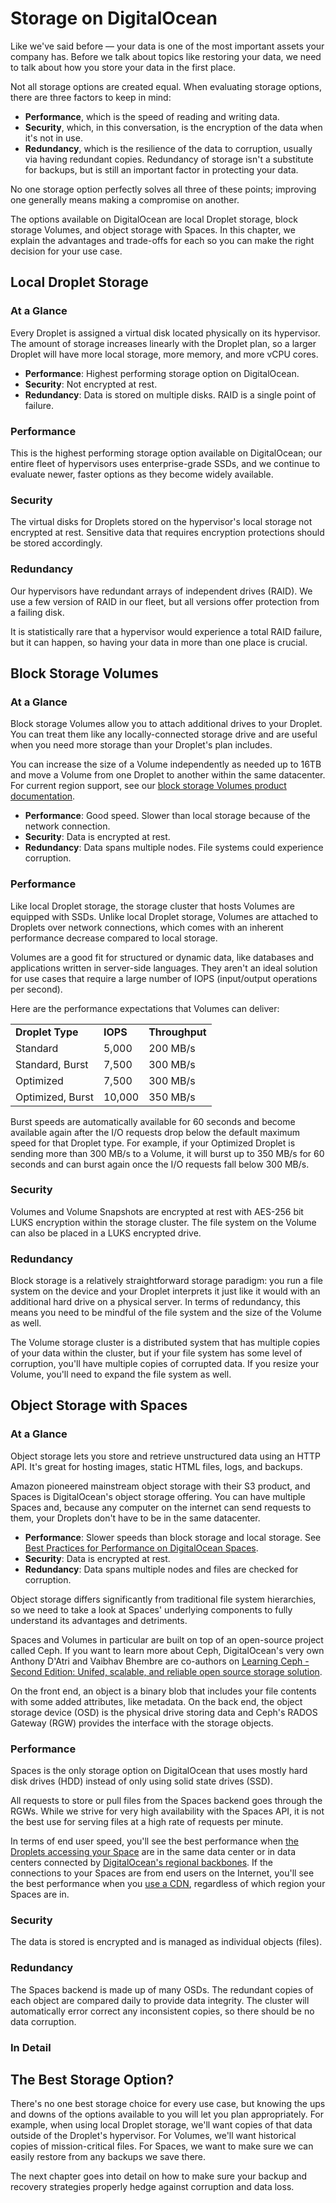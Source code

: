 # Storage on DigitalOcean

Like we've said before — your data is one of the most important assets your company has. Before we talk about topics like restoring your data, we need to talk about how you store your data in the first place.

Not all storage options are created equal. When evaluating storage options, there are three factors to keep in mind:

* **Performance**, which is the speed of reading and writing data.
* **Security**, which, in this conversation, is the encryption of the data when it's not in use.
* **Redundancy**, which is the resilience of the data to corruption, usually via having redundant copies. Redundancy of storage isn't a substitute for backups, but is still an important factor in protecting your data.

No one storage option perfectly solves all three of these points; improving one generally means making a compromise on another.

The options available on DigitalOcean are local Droplet storage, block storage Volumes, and object storage with Spaces. In this chapter, we explain the advantages and trade-offs for each so you can make the right decision for your use case.

## Local Droplet Storage
### At a Glance

Every Droplet is assigned a virtual disk located physically on its hypervisor. The amount of storage increases linearly with the Droplet plan, so a larger Droplet will have more local storage, more memory, and more vCPU cores.

* **Performance**: Highest performing storage option on DigitalOcean.
* **Security**: Not encrypted at rest.
* **Redundancy**: Data is stored on multiple disks. RAID is a single point of failure.

### Performance

This is the highest performing storage option available on DigitalOcean; our entire fleet of hypervisors uses enterprise-grade SSDs, and we continue to evaluate newer, faster options as they become widely available.

### Security

The virtual disks for Droplets stored on the hypervisor's local storage not encrypted at rest. Sensitive data that requires encryption protections should be stored accordingly.

### Redundancy

Our hypervisors have redundant arrays of independent drives (RAID). We use a few version of RAID in our fleet, but all versions offer protection from a failing disk.

It is statistically rare that a hypervisor would experience a total RAID failure, but it can happen, so having your data in more than one place is crucial. <!-- TODO: Can we publish our failure rates?  -->


## Block Storage Volumes
### At a Glance

Block storage Volumes allow you to attach additional drives to your Droplet. You can treat them like any locally-connected storage drive and are useful when you need more storage than your Droplet's plan includes.

You can increase the size of a Volume independently as needed up to 16TB and move a Volume from one Droplet to another within the same datacenter. For current region support, see our [block storage Volumes product documentation](https://www.digitalocean.com/community/tutorials/an-introduction-to-digitalocean-block-storage).

* **Performance**: Good speed. Slower than local storage because of the network connection.
* **Security**: Data is encrypted at rest.
* **Redundancy**: Data spans multiple nodes. File systems could experience corruption.

### Performance

Like local Droplet storage, the storage cluster that hosts Volumes are equipped with SSDs. Unlike local Droplet storage, Volumes are attached to Droplets over network connections, which comes with an inherent performance decrease compared to local storage.

Volumes are a good fit for structured or dynamic data, like databases and applications written in server-side languages. They aren't an ideal solution for use cases that require a large number of IOPS (input/output operations per second).

Here are the performance expectations that Volumes can deliver:

<table>
<tr>
<td><strong>Droplet Type</strong></td>
<td><strong>IOPS</strong></td>
<td><strong>Throughput</strong></td>
</tr>
<tr>
<td>Standard</td>
<td>5,000</td>
<td>200 MB/s</td>
</tr>
<tr>
<td>Standard, Burst</td>
<td>7,500</td>
<td>300 MB/s</td>
</tr>
<tr>
<td>Optimized</td>
<td>7,500</td>
<td>300 MB/s</td>
</tr>
<tr>
<td>Optimized, Burst</td>
<td>10,000</td>
<td>350 MB/s</td>
</tr>
</table>

Burst speeds are automatically available for 60 seconds and become available again after the I/O requests drop below the default maximum speed for that Droplet type. For example, if your Optimized Droplet is sending more than 300 MB/s to a Volume, it will burst up to 350 MB/s for 60 seconds and can burst again once the I/O requests fall below 300 MB/s.

### Security

Volumes and Volume Snapshots are encrypted at rest with AES-256 bit LUKS encryption within the storage cluster. The file system on the Volume can also be placed in a LUKS encrypted drive.

### Redundancy

Block storage is a relatively straightforward storage paradigm: you run a file system on the device and your Droplet interprets it just like it would with an additional hard drive on a physical server. In terms of redundancy, this means you need to be mindful of the file system and the size of the Volume as well.

The Volume storage cluster is a distributed system that has multiple copies of your data within the cluster, but if your file system has some level of corruption, you'll have multiple copies of corrupted data. If you resize your Volume, you'll need to expand the file system as well.


## Object Storage with Spaces
### At a Glance

Object storage lets you store and retrieve unstructured data using an HTTP API. It's great for hosting images, static HTML files, logs, and backups.

Amazon pioneered mainstream object storage with their S3 product, and Spaces is DigitalOcean's object storage offering. You can have multiple Spaces and, because any computer on the internet can send requests to them, your Droplets don't have to be in the same datacenter.

- **Performance**: Slower speeds than block storage and local storage. See [Best Practices for Performance on DigitalOcean Spaces](https://www.digitalocean.com/community/tutorials/best-practices-for-performance-on-digitalocean-spaces).
- **Security**: Data is encrypted at rest.
- **Redundancy**: Data spans multiple nodes and files are checked for corruption. <!-- TODO: Compare with other options? "Best data redundancy option on DO." -->

Object storage differs significantly from traditional file system hierarchies, so we need to take a look at Spaces' underlying components to fully understand its advantages and detriments.

Spaces and Volumes in particular are built on top of an open-source project called Ceph. If you want to learn more about Ceph, DigitalOcean's very own Anthony D'Atri and Vaibhav Bhembre are co-authors on [Learning Ceph - Second Edition: Unifed, scalable, and reliable open source storage solution](https://www.amazon.com/Learning-Ceph-scalable-reliable-solution-ebook/dp/B01NBP2D9I).

On the front end, an object is a binary blob that includes your file contents with some added attributes, like metadata. On the back end, the object storage device (OSD) is the physical drive storing data and Ceph's RADOS Gateway (RGW) provides the interface with the storage objects.

### Performance

Spaces is the only storage option on DigitalOcean that uses mostly hard disk drives (HDD) instead of only using solid state drives (SSD).

All requests to store or pull files from the Spaces backend goes through the RGWs. While we strive for very high <!-- TODO: %? --> availability with the Spaces API, it is not the best use for serving files at a high rate of requests per minute. 

In terms of end user speed, you'll see the best performance when [the Droplets accessing your Space](https://www.digitalocean.com/community/tutorials/best-practices-for-performance-on-digitalocean-spaces#choose-the-right-data-center-for-your-resources) are in the same data center or in data centers connected by [DigitalOcean's regional backbones](https://blog.digitalocean.com/whats-new-with-the-digitalocean-network). If the connections to your Spaces are from end users on the Internet, you'll see the best performance when you [use a CDN](https://www.digitalocean.com/community/tutorials/best-practices-for-performance-on-digitalocean-spaces#use-a-content-delivery-network-(cdn)), regardless of which region your Spaces are in.

### Security

The data is stored is encrypted and is managed as individual objects (files).

### Redundancy

The Spaces backend is made up of many OSDs. The redundant copies of each object are compared daily to provide data integrity. The cluster will automatically error correct any inconsistent copies, so there should be no data corruption.

### In Detail


<!-- TODO: 4th storage option? distributed file systems like GlusterFS ? -->

## The Best Storage Option?
There's no one best storage choice for every use case, but knowing the ups and downs of the options available to you will let you plan appropriately. For example, when using local Droplet storage, we'll want copies of that data outside of the Droplet's hypervisor. For Volumes, we'll want historical copies of mission-critical files. For Spaces, we want to make sure we can easily restore from any backups we save there.

The next chapter goes into detail on how to make sure your backup and recovery strategies properly hedge against corruption and data loss.
